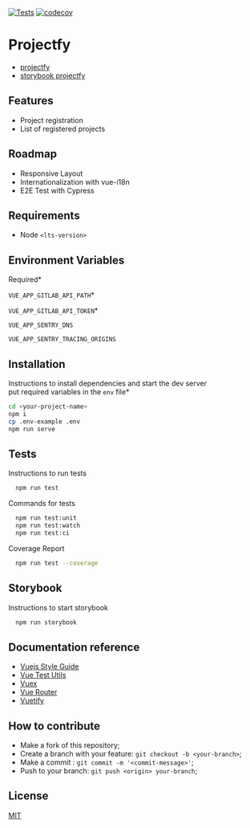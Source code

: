 [//]: # ([![MIT License]&#40;https://img.shields.io/apm/l/atomic-design-ui.svg?&#41;]&#40;https://github.com/tterb/atomic-design-ui/blob/master/LICENSEs&#41;)
[![Tests](https://github.com/mpluiz/projectfy/actions/workflows/test.yml/badge.svg)](https://github.com/mpluiz/projectfy/actions/workflows/test.yml)
[![codecov](https://codecov.io/gh/mpluiz/projectfy/branch/master/graph/badge.svg?token=U6CGMVKPGR)](https://codecov.io/gh/mpluiz/projectfy)

# Projectfy

- [projectfy](https://projectfy.mpluiz.com.br/project-registration)
- [storybook projectfy](https://storybook.projectfy.mpluiz.com.br/?path=/story/button--default)

## Features

- Project registration
- List of registered projects

## Roadmap

- Responsive Layout
- Internationalization with vue-i18n
- E2E Test with Cypress

## Requirements
- Node `<lts-version>`

## Environment Variables

Required*

`VUE_APP_GITLAB_API_PATH`*

`VUE_APP_GITLAB_API_TOKEN`*

`VUE_APP_SENTRY_DNS`

`VUE_APP_SENTRY_TRACING_ORIGINS`

## Installation

Instructions to install dependencies and start the dev server\
put required variables in the `env` file*

```bash
cd <your-project-name>
npm i
cp .env-example .env
npm run serve
```

## Tests

Instructions to run tests

```bash
  npm run test
```

Commands for tests

```bash
  npm run test:unit
  npm run test:watch
  npm run test:ci
```

Coverage Report

```bash
  npm run test --coverage
```

## Storybook

Instructions to start storybook

```bash
  npm run storybook
```

## Documentation reference

- [Vuejs Style Guide](https://vuejs.org/style-guide/)
- [Vue Test Utils](https://test-utils.vuejs.org/guide/)
- [Vuex](https://vuex.vuejs.org/guide/)
- [Vue Router](https://router.vuejs.org/guide/)
- [Vuetify](https://vuetifyjs.com/en/getting-started/installation/)
## How to contribute

- Make a fork of this repository;
- Create a branch with your feature: `git checkout -b <your-branch>`;
- Make a commit : `git commit -m '<commit-message>'`;
- Push to your branch: `git push <origin> your-branch`;

## License

[MIT](https://choosealicense.com/licenses/mit/)
